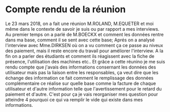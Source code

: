 # Compte rendu de la réunion 
Le 23 mars 2018, on a fait une réunion M.ROLAND, M.EQUETER et moi même dans le contexte de savoir je suis ou par rapport a mes interviews.
Au premier temps on a parlé de M.BOECKX et comment les données rentre dans ma base, comment il se sent avec cette base; Aprés on a analysé l'interview avec Mme.DIRKSEN où on a vu comment ça ce passe au niveux des paiement, mais il reste encore du travail pour améliorer l'interview.
A la fin on a parler des étudiants et comment ils réagissent avec la fiche de présence, l'utilisation des machines etc.. 
Et grâce a cette réunino je me suis rendu compte que j'avais des informations consernant les données des utilisateur mais pas la liaison entre les responsables, ça veut dire que les échange des information ce fait comment le remplissage des données complémentaire ce réalise sur  quelle base comme la facture de chaque utilisateur et d'autre information telle que l'avertissement pour le retard du paiement et d'autre.
C'est pour ça je vais reorganiser mes question pour atteindre 4 pourquoi ce qui va remplir le vide qui existe dans mes informations. 
